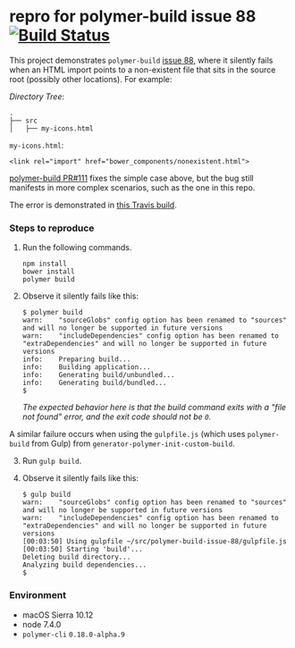 # repro for polymer-build issue 88 [![Build Status](https://travis-ci.org/tony19-sandbox/polymer-build-issue-88.svg?branch=master)](https://travis-ci.org/tony19-sandbox/polymer-build-issue-88)

This project demonstrates `polymer-build` [issue 88](https://github.com/Polymer/polymer-build/issues/88),
where it silently fails when an HTML import points to a non-existent
file that sits in the source root (possibly other locations). For
example:

*Directory Tree*:

    .
    ├── src
    │   ├── my-icons.html


`my-icons.html`:

    <link rel="import" href="bower_components/nonexistent.html">

[polymer-build PR#111](https://github.com/Polymer/polymer-build/pull/111)
fixes the simple case above, but the bug still manifests in more complex
scenarios, such as the one in this repo.

The error is demonstrated in [this Travis build](https://travis-ci.org/tony19-sandbox/polymer-build-issue-88/jobs/197565652).

### Steps to reproduce

 1. Run the following commands.

        npm install
        bower install
        polymer build

 2. Observe it silently fails like this:

        $ polymer build 
        warn:    "sourceGlobs" config option has been renamed to "sources" and will no longer be supported in future versions
        warn:    "includeDependencies" config option has been renamed to "extraDependencies" and will no longer be supported in future versions
        info:    Preparing build...
        info:    Building application...
        info:    Generating build/unbundled...
        info:    Generating build/bundled...
        $

    *The expected behavior here is that the build command exits with
    a "file not found" error, and the exit code should not be `0`.*


A similar failure occurs when using the `gulpfile.js` (which uses
`polymer-build` from Gulp) from `generator-polymer-init-custom-build`.

 3. Run `gulp build`.

 4. Observe it silently fails like this:

        $ gulp build
        warn:    "sourceGlobs" config option has been renamed to "sources" and will no longer be supported in future versions
        warn:    "includeDependencies" config option has been renamed to "extraDependencies" and will no longer be supported in future versions
        [00:03:50] Using gulpfile ~/src/polymer-build-issue-88/gulpfile.js
        [00:03:50] Starting 'build'...
        Deleting build directory...
        Analyzing build dependencies...
        $

### Environment

 * macOS Sierra 10.12
 * node 7.4.0
 * `polymer-cli` `0.18.0-alpha.9`
